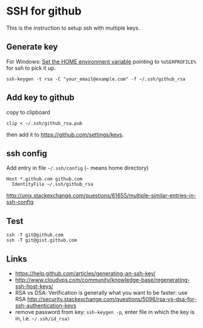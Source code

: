 # SSH for github

This is the instruction to setup ssh with multiple keys.

## Generate key

For Windows: [Set the HOME environment variable](http://stackoverflow.com/questions/9513712/git-ssh-client-for-windows-and-wrong-path-for-ssh-config-file/21451748#21451748) pointing to `%USERPROFILE%` for ssh to pick it up.

`ssh-keygen -t rsa -C "your_email@example.com" -f ~/.ssh/github_rsa`

## Add key to github

copy to clipboard

`clip < ~/.ssh/github_rsa.pub`

then add it to https://github.com/settings/keys.

## ssh config

Add entry in file `~/.ssh/config` (`~` means home directory)

```
Host *.github.com github.com
  IdentityFile ~/.ssh/github_rsa
```

http://unix.stackexchange.com/questions/61655/multiple-similar-entries-in-ssh-config

## Test

```
ssh -T git@github.com
ssh -T git@gist.github.com
```

## Links

- https://help.github.com/articles/generating-an-ssh-key/
- http://www.cloudvps.com/community/knowledge-base/regenerating-ssh-host-keys/
- RSA vs DSA: Verification is generally what you want to be faster: use RSA http://security.stackexchange.com/questions/5096/rsa-vs-dsa-for-ssh-authentication-keys
- remove password from key: `ssh-keygen -p`, enter file in which the key is in, i.e. `~/.ssh/id_rsa)`
